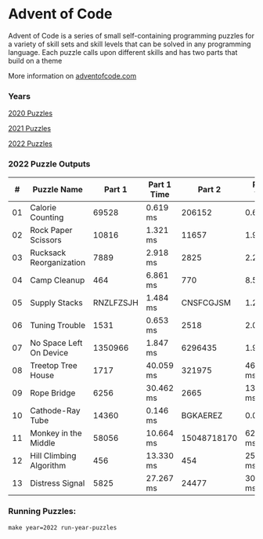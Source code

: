 <p><img alt="" src="https://img.shields.io/badge/day%20-13-red" /> <img alt="" src="https://img.shields.io/badge/days%20completed-13-important" /> <img alt="" src="https://img.shields.io/badge/stars%20-26-success" /></p>
<h1>Advent of Code</h1>
<p>Advent of Code is a series of small self-containing programming puzzles for a variety of skill sets and skill levels that can be solved in any programming language. Each puzzle calls upon different skills and has two parts that build on a theme</p>
<p>More information on <a href="http://adventofcode.com/">adventofcode.com</a></p>
<h3>Years</h3>
<p><a href="./src/years/2020">2020 Puzzles</a>&nbsp;&nbsp;&nbsp;<img alt="" src="https://img.shields.io/badge/days%20completed-25-informational"/> <img alt="" src="https://img.shields.io/badge/stars%20-50-informational" /></p>
<p><a href="./src/years/2021">2021 Puzzles</a>&nbsp;&nbsp;&nbsp;<img alt="" src="https://img.shields.io/badge/days%20completed-25-informational"/> <img alt="" src="https://img.shields.io/badge/stars%20-50-informational" /></p>
<p><a href="./src/years/2022">2022 Puzzles</a>&nbsp;&nbsp;&nbsp;<img alt="" src="https://img.shields.io/badge/days%20completed-25-informational"/> <img alt="" src="https://img.shields.io/badge/stars%20-50-informational" /></p>
<h3>2022 Puzzle Outputs</h3>
<table>

<thead>

<tr><th>#  </th><th>Puzzle Name            </th><th>Part 1   </th><th>Part 1 Time  </th><th>Part 2     </th><th>Part 2 Time  </th><th>Tests  </th><th>Tests Time  </th></tr>

</thead>

<tbody>

<tr><td>01 </td><td>Calorie Counting       </td><td>69528    </td><td>0.619 ms     </td><td>206152     </td><td>0.613 ms     </td><td>2      </td><td>0.024 ms    </td></tr>

<tr><td>02 </td><td>Rock Paper Scissors    </td><td>10816    </td><td>1.321 ms     </td><td>11657      </td><td>1.906 ms     </td><td>2      </td><td>4.347 ms    </td></tr>

<tr><td>03 </td><td>Rucksack Reorganization</td><td>7889     </td><td>2.918 ms     </td><td>2825       </td><td>2.246 ms     </td><td>2      </td><td>6.203 ms    </td></tr>

<tr><td>04 </td><td>Camp Cleanup           </td><td>464      </td><td>6.861 ms     </td><td>770        </td><td>8.530 ms     </td><td>2      </td><td>18.029 ms   </td></tr>

<tr><td>05 </td><td>Supply Stacks          </td><td>RNZLFZSJH</td><td>1.484 ms     </td><td>CNSFCGJSM  </td><td>1.223 ms     </td><td>2      </td><td>3.568 ms    </td></tr>

<tr><td>06 </td><td>Tuning Trouble         </td><td>1531     </td><td>0.653 ms     </td><td>2518       </td><td>2.059 ms     </td><td>6      </td><td>2.988 ms    </td></tr>

<tr><td>07 </td><td>No Space Left On Device</td><td>1350966  </td><td>1.847 ms     </td><td>6296435    </td><td>1.959 ms     </td><td>2      </td><td>4.157 ms    </td></tr>

<tr><td>08 </td><td>Treetop Tree House     </td><td>1717     </td><td>40.059 ms    </td><td>321975     </td><td>46.456 ms    </td><td>2      </td><td>92.677 ms   </td></tr>

<tr><td>09 </td><td>Rope Bridge            </td><td>6256     </td><td>30.462 ms    </td><td>2665       </td><td>136.982 ms   </td><td>3      </td><td>159.541 ms  </td></tr>

<tr><td>10 </td><td>Cathode-Ray Tube       </td><td>14360    </td><td>0.146 ms     </td><td>BGKAEREZ   </td><td>0.099 ms     </td><td>2      </td><td>0.415 ms    </td></tr>

<tr><td>11 </td><td>Monkey in the Middle   </td><td>58056    </td><td>10.664 ms    </td><td>15048718170</td><td>6261.284 ms  </td><td>2      </td><td>7445.612 ms </td></tr>

<tr><td>12 </td><td>Hill Climbing Algorithm</td><td>456      </td><td>13.330 ms    </td><td>454        </td><td>2521.608 ms  </td><td>2      </td><td>2393.856 ms </td></tr>

<tr><td>13 </td><td>Distress Signal        </td><td>5825     </td><td>27.267 ms    </td><td>24477      </td><td>30.143 ms    </td><td>2      </td><td>121.822 ms  </td></tr>

</tbody>

</table>

<h3>Running Puzzles:</h3>
<p><code>make year=2022 run-year-puzzles</code></p>